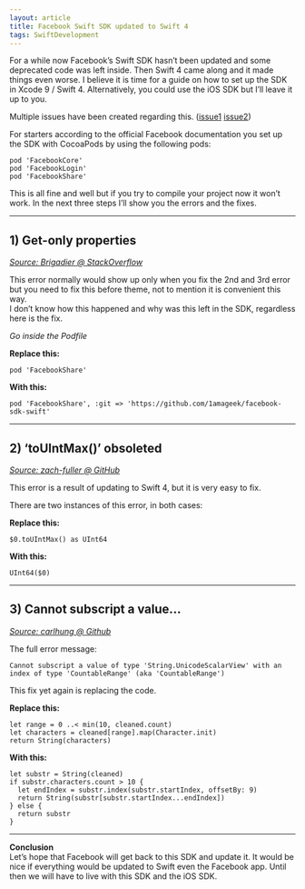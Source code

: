 ```yaml
---
layout: article
title: Facebook Swift SDK updated to Swift 4
tags: SwiftDevelopment
---
```


For a while now Facebook’s Swift SDK hasn’t been updated and some deprecated code was left inside. Then Swift 4 came along and it made things even worse. I believe it is time for a guide on how to set up the SDK in Xcode 9 / Swift 4\. Alternatively, you could use the iOS SDK but I’ll leave it up to you.

Multiple issues have been created regarding this. ([issue1](https://github.com/facebook/facebook-sdk-swift/issues/162) [issue2](https://github.com/facebook/facebook-sdk-swift/issues/182))

For starters according to the official Facebook documentation you set up the SDK with CocoaPods by using the following pods:

```
pod 'FacebookCore'
pod 'FacebookLogin'
pod 'FacebookShare'
```

This is all fine and well but if you try to compile your project now it won’t work. In the next three steps I’ll show you the errors and the fixes.

* * *

## 1) Get-only properties

_[Source: Brigadier @ StackOverflow](https://stackoverflow.com/a/44534962/6879072)_

This error normally would show up only when you fix the 2nd and 3rd error but you need to fix this before theme, not to mention it is convenient this way.  
I don’t know how this happened and why was this left in the SDK, regardless here is the fix.

_Go inside the Podfile_

**Replace this:**

```
pod 'FacebookShare'
```

**With this:**

```
pod 'FacebookShare', :git => 'https://github.com/1amageek/facebook-sdk-swift'
```

* * *

## 2) ‘toUIntMax()’ obsoleted

_[Source: zach-fuller @ GitHub](https://github.com/facebook/facebook-sdk-swift/issues/162)_

This error is a result of updating to Swift 4, but it is very easy to fix.

There are two instances of this error, in both cases:

**Replace this:**

```
$0.toUIntMax() as UInt64
```

**With this:**

```
UInt64($0)
```

* * *

## 3) Cannot subscript a value…

_[Source: carlhung @ Github](https://github.com/facebook/facebook-sdk-swift/issues/162)_

The full error message:

```
Cannot subscript a value of type 'String.UnicodeScalarView' with an index of type 'CountableRange' (aka 'CountableRange')
```

This fix yet again is replacing the code.

**Replace this:**

```
let range = 0 ..< min(10, cleaned.count)
let characters = cleaned[range].map(Character.init)
return String(characters)
```

**With this:**

```
let substr = String(cleaned)
if substr.characters.count > 10 {
  let endIndex = substr.index(substr.startIndex, offsetBy: 9)
  return String(substr[substr.startIndex...endIndex])
} else {
  return substr
}
```

* * *

**Conclusion**  
Let’s hope that Facebook will get back to this SDK and update it. It would be nice if everything would be updated to Swift even the Facebook app. Until then we will have to live with this SDK and the iOS SDK.
